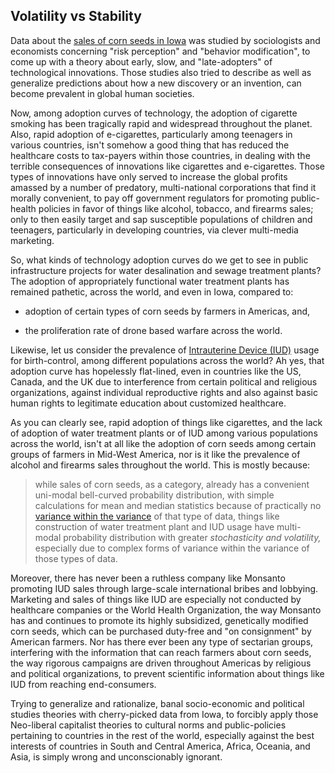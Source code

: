## Volatility vs Stability 

Data about the [sales of corn seeds in Iowa](https://www.opentextbooks.org.hk/ditatopic/14723) was studied by sociologists and economists concerning "risk perception" and "behavior modification", to come up with a theory about early, slow, and "late-adopters" of technological innovations. Those studies also tried to describe as well as generalize predictions about how a new discovery or an invention, can become prevalent in global human societies.

Now, among adoption curves of technology, the adoption of cigarette smoking has been tragically rapid and widespread throughout the planet. Also, rapid adoption of e-cigarettes, particularly among teenagers in various countries, isn't somehow a good thing that has reduced the healthcare costs to tax-payers within those countries, in dealing with the terrible consequences of innovations like cigarettes and e-cigarettes. Those types of innovations have only served to increase the global profits amassed by a number of predatory, multi-national corporations that find it morally convenient, to pay off government regulators for promoting public-health policies in favor of things like alcohol, tobacco, and firearms sales; only to then easily target and sap susceptible populations of children and teenagers, particularly in developing countries, via clever multi-media marketing. 

So, what kinds of technology adoption curves do we get to see in public infrastructure projects for water desalination and sewage treatment plants? The adoption of appropriately functional water treatment plants has remained pathetic, across the world, and even in Iowa, compared to: 

- adoption of certain types of corn seeds by farmers in Americas, and, 

- the proliferation rate of drone based warfare across the world. 

Likewise, let us consider the prevalence of [Intrauterine Device (IUD)](https://youtu.be/ITpCj6_aPKY?feature=shared) usage for birth-control, among different populations across the world? Ah yes, that adoption curve has hopelessly flat-lined, even in countries like the US, Canada, and the UK due to interference from certain political and religious organizations, against individual reproductive rights and also against basic human rights to legitimate education about customized healthcare. 

As you can clearly see, rapid adoption of things like cigarettes, and the lack of adoption of water treatment plants or of IUD among various populations across the world, isn't at all like the adoption of corn seeds among certain groups of farmers in Mid-West America, nor is it like the prevalence of alcohol and firearms sales throughout the world. This is mostly because:

>while sales of corn seeds, as a category, already has a convenient uni-modal bell-curved probability distribution, with simple calculations for mean and median statistics because of practically no [variance within the variance](https://en.wikipedia.org/wiki/Stochastic_volatility) of that type of data, things like construction of water treatment plant and IUD usage have multi-modal probability distribution with greater *stochasticity and volatility,* especially due to complex forms of variance within the variance of those types of data. 

Moreover, there has never been a ruthless company like Monsanto promoting IUD sales through large-scale international bribes and lobbying. Marketing and sales of things like IUD are especially not conducted by healthcare companies or the World Health Organization, the way Monsanto has and continues to promote its highly subsidized, genetically modified corn seeds, which can be purchased duty-free and "on consignment" by American farmers. Nor has there ever been any type of sectarian groups, interfering with the information that can reach farmers about corn seeds, the way rigorous campaigns are driven throughout Americas by religious and political organizations, to prevent scientific information about things like IUD from reaching end-consumers. 

Trying to generalize and rationalize, banal socio-economic and political studies theories with cherry-picked data from Iowa, to forcibly apply those Neo-liberal capitalist theories to cultural norms and public-policies pertaining to countries in the rest of the world, especially against the best interests of countries in South and Central America, Africa, Oceania, and Asia, is simply wrong and unconscionably ignorant. 